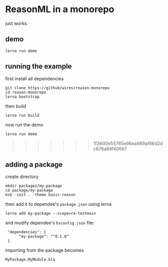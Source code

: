 # ReasonML in a monorepo

just works.

## demo

	lerna run demo

## running the example

first install all dependencies

	git clone https://github/wires/reason-monorepo
	cd reason-monorepo
	lerna bootstrap

then build

	lerna run build

now run the demo

	lerna run demo
	
>>>>>>> 1f3600e55765e96ea989af66d2dc676a89f40667

## adding a package

create directory

	mkdir packages/my-package
	cd package/my-package
	bsb -init . -theme basic-reason

then add it to dependee's `package.json` using lerna

	lerna add my-package --scope=re-testmain

and modify dependee's `bsconfig.json` file:

	 "dependencies": {
  		  "my-package": "^0.1.0"
  	 }

importing from the package becomes

	MyPackage.MyModule.bla


